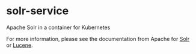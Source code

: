 # solr-service
Apache Solr in a container for Kubernetes

For more information, please see the documentation from Apache for [Solr](https://lucene.apache.org/solr) or [Lucene](https://lucene.apache.org).
